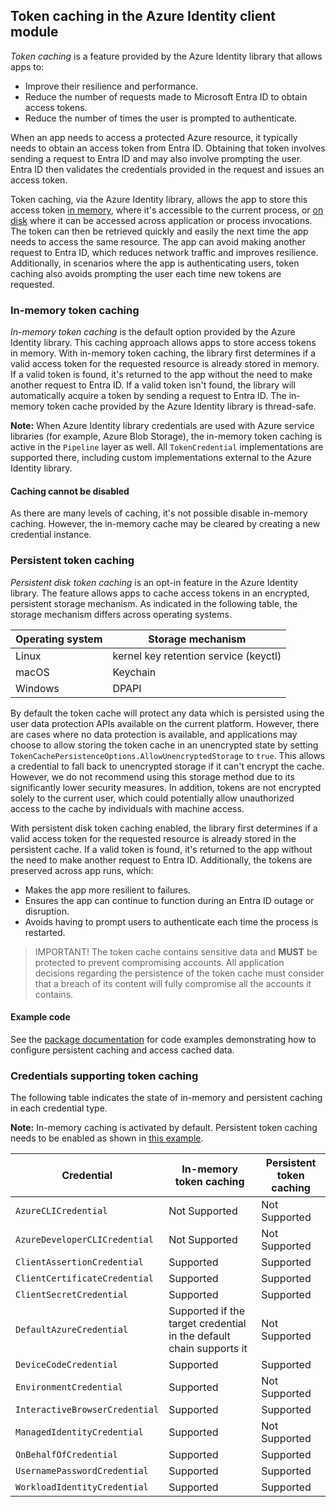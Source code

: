 ## Token caching in the Azure Identity client module

*Token caching* is a feature provided by the Azure Identity library that allows apps to:

- Improve their resilience and performance.
- Reduce the number of requests made to Microsoft Entra ID to obtain access tokens.
- Reduce the number of times the user is prompted to authenticate.

When an app needs to access a protected Azure resource, it typically needs to obtain an access token from Entra ID. Obtaining that token involves sending a request to Entra ID and may also involve prompting the user. Entra ID then validates the credentials provided in the request and issues an access token.

Token caching, via the Azure Identity library, allows the app to store this access token [in memory](#in-memory-token-caching), where it's accessible to the current process, or [on disk](#persistent-token-caching) where it can be accessed across application or process invocations. The token can then be retrieved quickly and easily the next time the app needs to access the same resource. The app can avoid making another request to Entra ID, which reduces network traffic and improves resilience. Additionally, in scenarios where the app is authenticating users, token caching also avoids prompting the user each time new tokens are requested.

### In-memory token caching

*In-memory token caching* is the default option provided by the Azure Identity library. This caching approach allows apps to store access tokens in memory. With in-memory token caching, the library first determines if a valid access token for the requested resource is already stored in memory. If a valid token is found, it's returned to the app without the need to make another request to Entra ID. If a valid token isn't found, the library will automatically acquire a token by sending a request to Entra ID. The in-memory token cache provided by the Azure Identity library is thread-safe.

**Note:** When Azure Identity library credentials are used with Azure service libraries (for example, Azure Blob Storage), the in-memory token caching is active in the `Pipeline` layer as well. All `TokenCredential` implementations are supported there, including custom implementations external to the Azure Identity library.

#### Caching cannot be disabled

As there are many levels of caching, it's not possible disable in-memory caching. However, the in-memory cache may be cleared by creating a new credential instance.

### Persistent token caching

*Persistent disk token caching* is an opt-in feature in the Azure Identity library. The feature allows apps to cache access tokens in an encrypted, persistent storage mechanism. As indicated in the following table, the storage mechanism differs across operating systems.

| Operating system | Storage mechanism                     |
|------------------|---------------------------------------|
| Linux            | kernel key retention service (keyctl) |
| macOS            | Keychain                              |
| Windows          | DPAPI                                 |

By default the token cache will protect any data which is persisted using the user data protection APIs available on the current platform.
However, there are cases where no data protection is available, and applications may choose to allow storing the token cache in an unencrypted state by setting `TokenCachePersistenceOptions.AllowUnencryptedStorage` to `true`. This allows a credential to fall back to unencrypted storage if it can't encrypt the cache. However, we do not recommend using this storage method due to its significantly lower security measures. In addition, tokens are not encrypted solely to the current user, which could potentially allow unauthorized access to the cache by individuals with machine access.

With persistent disk token caching enabled, the library first determines if a valid access token for the requested resource is already stored in the persistent cache. If a valid token is found, it's returned to the app without the need to make another request to Entra ID. Additionally, the tokens are preserved across app runs, which:

- Makes the app more resilient to failures.
- Ensures the app can continue to function during an Entra ID outage or disruption.
- Avoids having to prompt users to authenticate each time the process is restarted.

>IMPORTANT! The token cache contains sensitive data and **MUST** be protected to prevent compromising accounts. All application decisions regarding the persistence of the token cache must consider that a breach of its content will fully compromise all the accounts it contains.

#### Example code

See the [package documentation](https://pkg.go.dev/github.com/Azure/azure-sdk-for-go/sdk/azidentity@v1.5.0-beta.1#pkg-overview) for code examples demonstrating how to configure persistent caching and access cached data.

### Credentials supporting token caching

The following table indicates the state of in-memory and persistent caching in each credential type.

**Note:** In-memory caching is activated by default. Persistent token caching needs to be enabled as shown in [this example](https://pkg.go.dev/github.com/Azure/azure-sdk-for-go/sdk/azidentity@v1.5.0-beta.1#example-package-PersistentCache).

| Credential                     | In-memory token caching                                             | Persistent token caching |
|--------------------------------|---------------------------------------------------------------------|--------------------------|
| `AzureCLICredential`           | Not Supported                                                       | Not Supported            |
| `AzureDeveloperCLICredential`  | Not Supported                                                       | Not Supported            |
| `ClientAssertionCredential`    | Supported                                                           | Supported                |
| `ClientCertificateCredential`  | Supported                                                           | Supported                |
| `ClientSecretCredential`       | Supported                                                           | Supported                |
| `DefaultAzureCredential`       | Supported if the target credential in the default chain supports it | Not Supported            |
| `DeviceCodeCredential`         | Supported                                                           | Supported                |
| `EnvironmentCredential`        | Supported                                                           | Not Supported            |
| `InteractiveBrowserCredential` | Supported                                                           | Supported                |
| `ManagedIdentityCredential`    | Supported                                                           | Not Supported            |
| `OnBehalfOfCredential`         | Supported                                                           | Supported                |
| `UsernamePasswordCredential`   | Supported                                                           | Supported                |
| `WorkloadIdentityCredential`   | Supported                                                           | Supported                |
